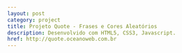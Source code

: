 ```yaml
---
layout: post
category: project
title: Projeto Quote - Frases e Cores Aleatórios
description: Desenvolvido com HTML5, CSS3, Javascript.
href: http://quote.oceanoweb.com.br
---
```

